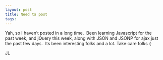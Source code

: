 ```yaml
---
layout: post
title: Need ta post
tags: 
---
```

Yah, so I haven’t posted in a long time.  Been learning Javascript for the past week, and jQuery this week, along with JSON and JSONP for ajax just the past few days.  Its been interesting folks and a lot.
Take care folks :)

JL
